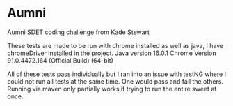 # Aumni
Aumni SDET coding challenge from Kade Stewart

These tests are made to be run with chrome installed as well as java, I have chromeDriver installed in the project. Java version 16.0.1 Chrome Version 91.0.4472.164 (Official Build) (64-bit)

All of these tests pass individually but I ran into an issue with testNG where I could not run all tests at the same time. One would pass and fail the others. Running via maven only partially works if trying to run the entire sweet at once.